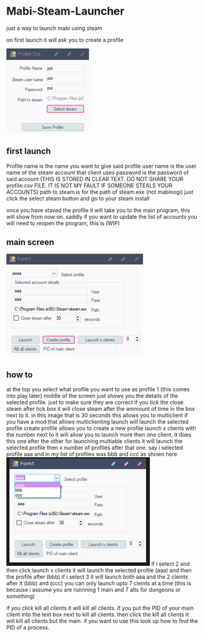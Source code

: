 # Mabi-Steam-Launcher
just a way to launch mabi using steam 

on first launch it will ask you to create a profile


![Preview](createprofile.png)

## first launch
Profile name is the name you want to give said profile
user name is the user name of the steam account that client uses
password is the password of said account (THIS IS STORED IN CLEAR TEXT. DO NOT SHARE YOUR profile.csv FILE. IT IS NOT MY FAULT IF SOMEONE STEALS YOUR ACCOUNTS)
path to steam is for the path of steam.exe (not mabinogi) just click the select steam button and go to your steam install

once you have staved the profile it will take you to the main program, this will show from now on.
saddly if you want to update the list of accounts you will need to reopen the program, this is (WIP)


## main screen
![Preview](mainscreen.png)

## how to
at the top you select what profile you want to use as profile 1 (this comes into play later)
middle of the screen just shows you the details of the selected profile. just to make sure they are correct
if you tick the close steam after tick box it will close steam after the ammount of time in the box next to it. in this image that is 30 seconds
this allows you to multiclient if you have a mod that allows multiclienting
launch will launch the selected profile
create profile allows you to create a new profile
launch x clients with the number next to it will allow you to launch more then one client, it does this one after the other
for launching multiable clients it will launch the selected profile then x number of profiles after that one.
say i selected profile aaa and in my list of profiles was bbb and ccc as shown here
![Preview](more.png)
if i select 2 and then click launch x clients it will launch the selected profile (aaa) and then the profile after (bbb) 
if i select 3 it will launch both aaa and the 2 cleints after it (bbb) and (ccc)
you can only launch upto 7 cleints at a time (this is because i assume you are runnning 1 main and 7 alts for dungeons or something)

if you click kill all clients it will kill all clients.
if you put the PID of your main client into the text box next to kill all clients. then click the kill all clients it will kill all clients but the main.
if you want to use this look up how to find the PID of a process. 

